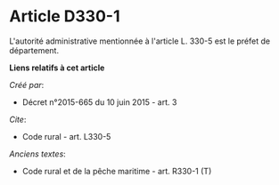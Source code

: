# Article D330-1

L'autorité administrative mentionnée à l'article L. 330-5 est le préfet de département.

**Liens relatifs à cet article**

_Créé par_:

  - Décret n°2015-665 du 10 juin 2015 - art. 3

_Cite_:

  - Code rural - art. L330-5

_Anciens textes_:

  - Code rural et de la pêche maritime - art. R330-1 (T)
